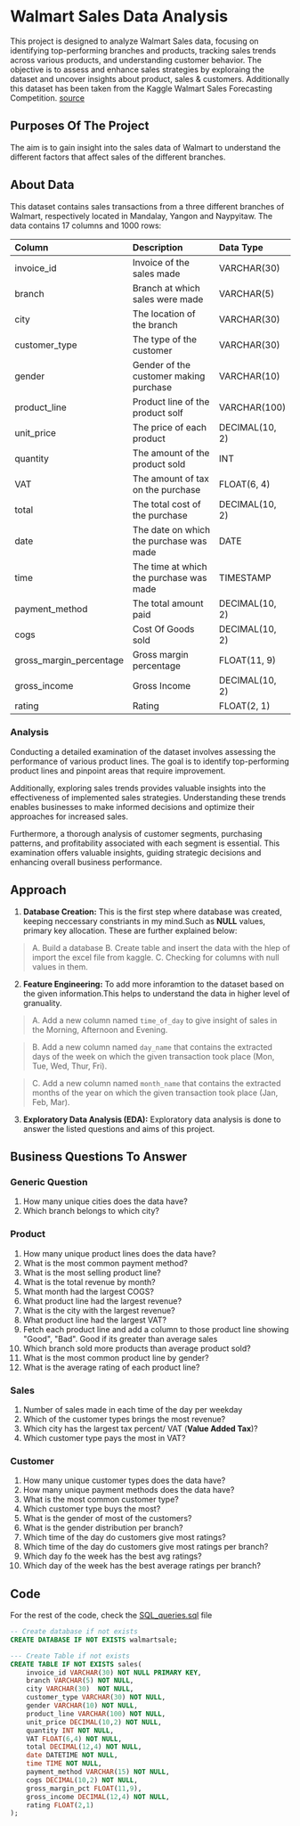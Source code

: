 # Walmart Sales Data Analysis

This project is designed to analyze Walmart Sales data, focusing on identifying top-performing branches and products, tracking sales trends across various products, and understanding customer behavior. The objective is to assess and enhance sales strategies by exploraing the dataset and uncover insights about product, sales & customers. Additionally this dataset has been taken from the Kaggle Walmart Sales Forecasting Competition. [source](https://www.kaggle.com/c/walmart-recruiting-store-sales-forecasting)

## Purposes Of The Project

The aim is to gain insight into the sales data of Walmart to understand the different factors that affect sales of the different branches.

## About Data

This dataset contains sales transactions from a three different branches of Walmart, respectively located in Mandalay, Yangon and Naypyitaw.
The data contains 17 columns and 1000 rows:

| Column                  | Description                             | Data Type      |
| :---------------------- | :-------------------------------------- | :------------- |
| invoice_id              | Invoice of the sales made               | VARCHAR(30)    |
| branch                  | Branch at which sales were made         | VARCHAR(5)     |
| city                    | The location of the branch              | VARCHAR(30)    |
| customer_type           | The type of the customer                | VARCHAR(30)    |
| gender                  | Gender of the customer making purchase  | VARCHAR(10)    |
| product_line            | Product line of the product solf        | VARCHAR(100)   |
| unit_price              | The price of each product               | DECIMAL(10, 2) |
| quantity                | The amount of the product sold          | INT            |
| VAT                 	  | The amount of tax on the purchase       | FLOAT(6, 4)    |
| total                   | The total cost of the purchase          | DECIMAL(10, 2) |
| date                    | The date on which the purchase was made | DATE           |
| time                    | The time at which the purchase was made | TIMESTAMP      |
| payment_method          | The total amount paid                   | DECIMAL(10, 2) |
| cogs                    | Cost Of Goods sold                      | DECIMAL(10, 2) |
| gross_margin_percentage | Gross margin percentage                 | FLOAT(11, 9)   |
| gross_income            | Gross Income                            | DECIMAL(10, 2) |
| rating                  | Rating                                  | FLOAT(2, 1)    |

### Analysis

Conducting a detailed examination of the dataset involves assessing the performance of various product lines. The goal is to identify top-performing product lines and pinpoint areas that require improvement.

Additionally, exploring sales trends provides valuable insights into the effectiveness of implemented sales strategies. Understanding these trends enables businesses to make informed decisions and optimize their approaches for increased sales.

Furthermore, a thorough analysis of customer segments, purchasing patterns, and profitability associated with each segment is essential. This examination offers valuable insights, guiding strategic decisions and enhancing overall business performance.

## Approach 

1. **Database Creation:** This is the first step where database was created, keeping neccessary constriants in my mind.Such as **NULL** values, primary key allocation. These are further explained below:

> A. Build a database
> B. Create table and insert the data with the hlep of import the excel file from kaggle.
> C. Checking for columns with null values in them.

2. **Feature Engineering:** To add more inforamtion to the dataset based on the given information.This helps to understand the data in higher level of granuality.

> A. Add a new column named `time_of_day` to give insight of sales in the Morning, Afternoon and Evening.

> B. Add a new column named `day_name` that contains the extracted days of the week on which the given transaction took place (Mon, Tue, Wed, Thur, Fri).

> C. Add a new column named `month_name` that contains the extracted months of the year on which the given transaction took place (Jan, Feb, Mar). 

3. **Exploratory Data Analysis (EDA):** Exploratory data analysis is done to answer the listed questions and aims of this project.

## Business Questions To Answer

### Generic Question

1. How many unique cities does the data have?
2. Which branch belongs to which city?

### Product

1. How many unique product lines does the data have?
2. What is the most common payment method?
3. What is the most selling product line?
4. What is the total revenue by month?
5. What month had the largest COGS?
6. What product line had the largest revenue?
5. What is the city with the largest revenue?
6. What product line had the largest VAT?
7. Fetch each product line and add a column to those product line showing "Good", "Bad". Good if its greater than average sales
8. Which branch sold more products than average product sold?
9. What is the most common product line by gender?
12. What is the average rating of each product line?

### Sales

1. Number of sales made in each time of the day per weekday
2. Which of the customer types brings the most revenue?
3. Which city has the largest tax percent/ VAT (**Value Added Tax**)?
4. Which customer type pays the most in VAT?

### Customer

1. How many unique customer types does the data have?
2. How many unique payment methods does the data have?
3. What is the most common customer type?
4. Which customer type buys the most?
5. What is the gender of most of the customers?
6. What is the gender distribution per branch?
7. Which time of the day do customers give most ratings?
8. Which time of the day do customers give most ratings per branch?
9. Which day fo the week has the best avg ratings?
10. Which day of the week has the best average ratings per branch?

## Code

For the rest of the code, check the [SQL_queries.sql](https://github.com/ChinmaySahu10/WalmartSalesAnalysis_SQL/blob/main/SQL_Query.sql) file

```sql
-- Create database if not exists
CREATE DATABASE IF NOT EXISTS walmartsale;

--- Create Table if not exists
CREATE TABLE IF NOT EXISTS sales(
	invoice_id VARCHAR(30) NOT NULL PRIMARY KEY,
    branch VARCHAR(5) NOT NULL,
    city VARCHAR(30)  NOT NULL,
    customer_type VARCHAR(30) NOT NULL,
    gender VARCHAR(10) NOT NULL,
    product_line VARCHAR(100) NOT NULL,
    unit_price DECIMAL(10,2) NOT NULL,
    quantity INT NOT NULL,
    VAT FLOAT(6,4) NOT NULL,
    total DECIMAL(12,4) NOT NULL,
    date DATETIME NOT NULL,
    time TIME NOT NULL,
    payment_method VARCHAR(15) NOT NULL,
    cogs DECIMAL(10,2) NOT NULL,
    gross_margin_pct FLOAT(11,9),
    gross_income DECIMAL(12,4) NOT NULL,
    rating FLOAT(2,1) 
);
```
